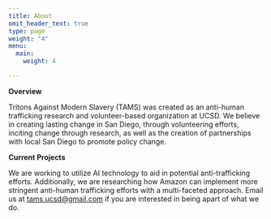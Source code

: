 ```yaml
---
title: About
omit_header_text: true
type: page
weight: "4"
menu:
  main:
    weight: 4

---
```

**Overview**

Tritons Against Modern Slavery (TAMS) was created as an anti-human trafficking research and volunteer-based organization at UCSD. We believe in creating lasting change in San Diego, through volunteering efforts, inciting change through research, as well as the creation of partnerships with local San Diego to promote policy change.

**Current Projects**

We are working to utilize AI technology to aid in potential anti-trafficking efforts. Additionally, we are researching how Amazon can implement more stringent anti-human trafficking efforts with a multi-faceted approach. Email us at tams.ucsd@gmail.com if you are interested in being apart of what we do.